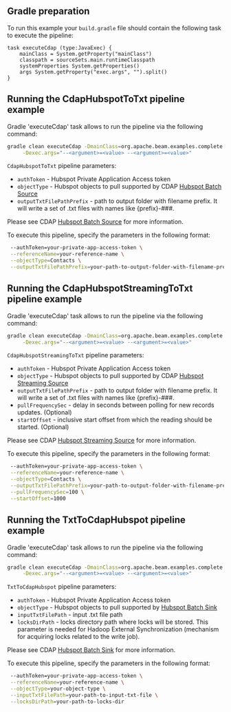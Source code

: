<!--
    Licensed to the Apache Software Foundation (ASF) under one
    or more contributor license agreements.  See the NOTICE file
    distributed with this work for additional information
    regarding copyright ownership.  The ASF licenses this file
    to you under the Apache License, Version 2.0 (the
    "License"); you may not use this file except in compliance
    with the License.  You may obtain a copy of the License at
      http://www.apache.org/licenses/LICENSE-2.0
    Unless required by applicable law or agreed to in writing,
    software distributed under the License is distributed on an
    "AS IS" BASIS, WITHOUT WARRANTIES OR CONDITIONS OF ANY
    KIND, either express or implied.  See the License for the
    specific language governing permissions and limitations
    under the License.
-->

## Gradle preparation

To run this example your `build.gradle` file should contain the following task to execute the pipeline:

```
task executeCdap (type:JavaExec) {
    mainClass = System.getProperty("mainClass")
    classpath = sourceSets.main.runtimeClasspath
    systemProperties System.getProperties()
    args System.getProperty("exec.args", "").split()
}
```

## Running the CdapHubspotToTxt pipeline example

Gradle 'executeCdap' task allows to run the pipeline via the following command:

```bash
gradle clean executeCdap -DmainClass=org.apache.beam.examples.complete.cdap.hubspot.CdapHubspotToTxt \
     -Dexec.args="--<argument>=<value> --<argument>=<value>"
```

`CdapHubspotToTxt` pipeline parameters:
- `authToken` - Hubspot Private Application Access token
- `objectType` - Hubspot objects to pull supported by CDAP [Hubspot Batch Source](https://github.com/akvelon/cdap-hubspot/blob/release-1.1.0-authorization/docs/Hubspot-batchsource.md)
- `outputTxtFilePathPrefix` - path to output folder with filename prefix. It will write a set of .txt files with names like {prefix}-###.

Please see CDAP [Hubspot Batch Source](https://github.com/akvelon/cdap-hubspot/blob/release-1.1.0-authorization/docs/Hubspot-batchsource.md) for more information.

To execute this pipeline, specify the parameters in the following format:

```bash
 --authToken=your-private-app-access-token \
 --referenceName=your-reference-name \
 --objectType=Contacts \
 --outputTxtFilePathPrefix=your-path-to-output-folder-with-filename-prefix
```

## Running the CdapHubspotStreamingToTxt pipeline example

Gradle 'executeCdap' task allows to run the pipeline via the following command:

```bash
gradle clean executeCdap -DmainClass=org.apache.beam.examples.complete.cdap.hubspot.CdapHubspotStreamingToTxt \
     -Dexec.args="--<argument>=<value> --<argument>=<value>"
```

`CdapHubspotStreamingToTxt` pipeline parameters:
- `authToken` - Hubspot Private Application Access token
- `objectType` - Hubspot objects to pull supported by CDAP [Hubspot Streaming Source](https://github.com/akvelon/cdap-hubspot/blob/release-1.1.0-authorization/docs/Hubspot-streamingsource.md)
- `outputTxtFilePathPrefix` - path to output folder with filename prefix. It will write a set of .txt files with names like {prefix}-###.
- `pullFrequencySec` - delay in seconds between polling for new records updates. (Optional)
- `startOffset` - inclusive start offset from which the reading should be started. (Optional)

Please see CDAP [Hubspot Streaming Source](https://github.com/akvelon/cdap-hubspot/blob/release-1.1.0-authorization/docs/Hubspot-streamingsource.md) for more information.

To execute this pipeline, specify the parameters in the following format:

```bash
 --authToken=your-private-app-access-token \
 --referenceName=your-reference-name \
 --objectType=Contacts \
 --outputTxtFilePathPrefix=your-path-to-output-folder-with-filename-prefix \
 --pullFrequencySec=100 \
 --startOffset=1000
```

## Running the TxtToCdapHubspot pipeline example

Gradle 'executeCdap' task allows to run the pipeline via the following command:

```bash
gradle clean executeCdap -DmainClass=org.apache.beam.examples.complete.cdap.hubspot.TxtToCdapHubspot \
     -Dexec.args="--<argument>=<value> --<argument>=<value>"
```

`TxtToCdapHubspot` pipeline parameters:
- `authToken` - Hubspot Private Application Access token
- `objectType` - Hubspot objects to pull supported by [Hubspot Batch Sink](https://github.com/akvelon/cdap-hubspot/blob/release-1.1.0-authorization/docs/Hubspot-batchsink.md)
- `inputTxtFilePath` - input .txt file path
- `locksDirPath` - locks directory path where locks will be stored. This parameter is needed for Hadoop External Synchronization (mechanism for acquiring locks related to the write job).

Please see CDAP [Hubspot Batch Sink](https://github.com/akvelon/cdap-hubspot/blob/release-1.1.0-authorization/docs/Hubspot-batchsink.md) for more information.

To execute this pipeline, specify the parameters in the following format:

```bash
 --authToken=your-private-app-access-token \
 --referenceName=your-reference-name \
 --objectType=your-object-type \
 --inputTxtFilePath=your-path-to-input-txt-file \
 --locksDirPath=your-path-to-locks-dir
```
